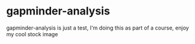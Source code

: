 # gapminder-analysis

<!-- badges: start -->
<!-- badges: end -->

gapminder-analysis is just a test, I'm doing this as part of a course, enjoy my cool stock image

